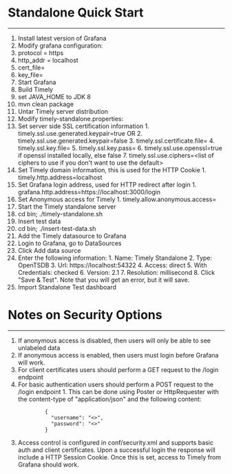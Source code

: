 # Standalone Quick Start
---

1. Install latest version of Grafana
2. Modify grafana configuration:
  1. protocol = https
  2. http_addr = localhost
  3. cert_file= <path to PEM encoded certificate file>
  4. key_file= <path to PEM encoded un-encrypted private key file>
3. Start Grafana
4. Build Timely
  1. set JAVA_HOME to JDK 8
  2. mvn clean package
5. Untar Timely server distribution
6. Modify timely-standalone.properties:
  1. Set server side SSL certification information
    1. timely.ssl.use.generated.keypair=true
OR
    2. timely.ssl.use.generated.keypair=false
    3. timely.ssl.certificate.file= <path to PEM encoded certificate file>
    4. timely.ssl.key.file= <path to PKCS8 PEM encoded private key file>
    5. timely.ssl.key.pass=<private key password>
    6. timely.ssl.use.openssl=true if openssl installed locally, else false
    7. timely.ssl.use.ciphers=<list of ciphers to use if you don't want to use the default>
  2. Set Timely domain information, this is used for the HTTP Cookie
    1. timely.http.address=localhost
  3. Set Grafana login address, used for HTTP redirect after login
    1. grafana.http.address=https://localhost:3000/login
  4. Set Anonymous access for Timely
    1. timely.allow.anonymous.access=<true or false>
7. Start the Timely standalone server
  1. cd bin; ./timely-standalone.sh
8. Insert test data
  1. cd bin; ./insert-test-data.sh
9. Add the Timely datasource to Grafana
  1. Login to Grafana, go to DataSources
  2. Click Add data source
  3. Enter the following information:
    1. Name: Timely Standalone
    2. Type: OpenTSDB
    3. Url: https://localhost:54322
    4. Access: direct
    5. With Credentials: checked
    6. Version: 2.1
    7. Resolution: millisecond
    8. Click "Save & Test". Note that you will get an error, but it will save.
10. Import Standalone Test dashboard


# Notes on Security Options
---

1. If anonymous access is disabled, then users will only be able to see unlabeled data
2. If anonymous access is enabled, then users must login before Grafana will work.
  1. For client certificates users should perform a GET request to the /login endpoint
  2. For basic authentication users should perform a POST request to the /login endpoint
    1. This can be done using Poster or HttpRequester with the content-type of "application/json" and the following content:
```    
			{
			  "username": "<>",
			  "password": "<>"
			}
```
3. Access control is configured in conf/security.xml and supports basic auth and client certificates. Upon a successful login the response will include a HTTP Session Cookie. Once this is set, access to Timely from Grafana should work.